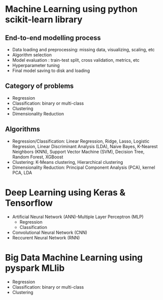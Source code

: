 Machine Learning using python scikit-learn library
============
End-to-end modelling process
------------
- Data loading and preprocessing: missing data, visualizing, scaling, etc
- Algorithm selection 
- Model evaluation : train-test split, cross validation, metrics, etc
- Hyperparameter tuning 
- Final model saving to disk and loading  

Category of problems
------------
- Regression
- Classification: binary or multi-class
- Clustering
- Dimensionality Reduction

Algorithms
------------
- Regression/Classification: Linear Regression, Ridge, Lasso, Logistic Regression, Linear Discriminant Analysis (LDA), Naive Bayes, K-Nearest Neighbors (KNN), Support Vector Machine (SVM), Decision Tree, Random Forest, XGBoost
- Clustering: K-Means clustering, Hierarchical clustering
- Dimensionality Reduction: Principal Component Analysis (PCA), kernel PCA, LDA
  
  
Deep Learning using Keras & Tensorflow
============
- Artificial Neural Network (ANN)-Multiple Layer Perceptron (MLP)
  - Regression
  - Classification
- Convolutional Neural Network (CNN)
- Reccurent Neural Network (RNN)


Big Data Machine Learning using pyspark MLlib
============
- Regression
- Classification: binary or multi-class
- Clustering
